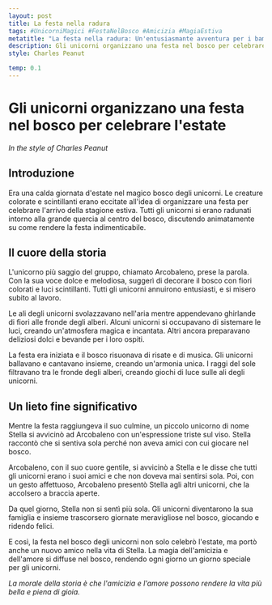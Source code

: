 ```yaml
---
layout: post
title: La festa nella radura
tags: #UnicorniMagici #FestaNelBosco #Amicizia #MagiaEstiva
metatitle: "La festa nella radura: Un'entusiasmante avventura per i bambini alla scoperta della natura"
description: Gli unicorni organizzano una festa nel bosco per celebrare l'estate. Scopri la magia dell'amicizia e dell'amore che rende ogni giorno speciale per gli unicorni. Leggi la storia di Stella, un unicorno solitario che trova amici veri nel bosco incantato. La festa nel bosco degli unicorni non solo celebra l'estate, ma porta anche un nuovo amico nella vita di Stella. Scopri come l'amicizia e l'amore possono rendere la vita più bella e piena di gioia.
style: Charles Peanut

temp: 0.1
---
```

# Gli unicorni organizzano una festa nel bosco per celebrare l'estate

_In the style of Charles Peanut_

## Introduzione

Era una calda giornata d'estate nel magico bosco degli unicorni. Le creature colorate e scintillanti erano eccitate all'idea di organizzare una festa per celebrare l'arrivo della stagione estiva. Tutti gli unicorni si erano radunati intorno alla grande quercia al centro del bosco, discutendo animatamente su come rendere la festa indimenticabile.

## Il cuore della storia

L'unicorno più saggio del gruppo, chiamato Arcobaleno, prese la parola. Con la sua voce dolce e melodiosa, suggerì di decorare il bosco con fiori colorati e luci scintillanti. Tutti gli unicorni annuirono entusiasti, e si misero subito al lavoro.

Le ali degli unicorni svolazzavano nell'aria mentre appendevano ghirlande di fiori alle fronde degli alberi. Alcuni unicorni si occupavano di sistemare le luci, creando un'atmosfera magica e incantata. Altri ancora preparavano deliziosi dolci e bevande per i loro ospiti.

La festa era iniziata e il bosco risuonava di risate e di musica. Gli unicorni ballavano e cantavano insieme, creando un'armonia unica. I raggi del sole filtravano tra le fronde degli alberi, creando giochi di luce sulle ali degli unicorni.

## Un lieto fine significativo

Mentre la festa raggiungeva il suo culmine, un piccolo unicorno di nome Stella si avvicinò ad Arcobaleno con un'espressione triste sul viso. Stella raccontò che si sentiva sola perché non aveva amici con cui giocare nel bosco.

Arcobaleno, con il suo cuore gentile, si avvicinò a Stella e le disse che tutti gli unicorni erano i suoi amici e che non doveva mai sentirsi sola. Poi, con un gesto affettuoso, Arcobaleno presentò Stella agli altri unicorni, che la accolsero a braccia aperte.

Da quel giorno, Stella non si sentì più sola. Gli unicorni diventarono la sua famiglia e insieme trascorsero giornate meravigliose nel bosco, giocando e ridendo felici.

E così, la festa nel bosco degli unicorni non solo celebrò l'estate, ma portò anche un nuovo amico nella vita di Stella. La magia dell'amicizia e dell'amore si diffuse nel bosco, rendendo ogni giorno un giorno speciale per gli unicorni.

_La morale della storia è che l'amicizia e l'amore possono rendere la vita più bella e piena di gioia._

        